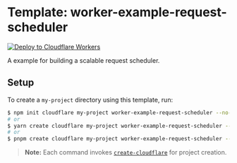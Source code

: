 # Template: worker-example-request-scheduler

[![Deploy to Cloudflare Workers](https://deploy.workers.cloudflare.com/button)](https://deploy.workers.cloudflare.com/?url=https://github.com/cloudflare/templates/tree/main/worker-example-request-scheduler)

A example for building a scalable request scheduler.

## Setup

To create a `my-project` directory using this template, run:

```sh
$ npm init cloudflare my-project worker-example-request-scheduler --no-delegate-c3
# or
$ yarn create cloudflare my-project worker-example-request-scheduler --no-delegate-c3
# or
$ pnpm create cloudflare my-project worker-example-request-scheduler --no-delegate-c3
```

> **Note:** Each command invokes [`create-cloudflare`](https://www.npmjs.com/package/create-cloudflare) for project creation.
